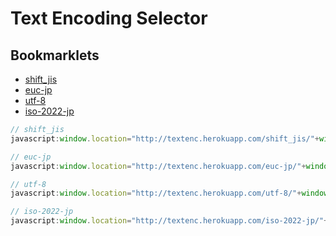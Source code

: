 # Text Encoding Selector

## Bookmarklets

* [shift_jis](javascript:window.location="http://textenc.herokuapp.com/shift_jis/"+window.location)
* [euc-jp](javascript:window.location="http://textenc.herokuapp.com/euc-jp/"+window.location)
* [utf-8](javascript:window.location="http://textenc.herokuapp.com/utf-8/"+window.location)
* [iso-2022-jp](javascript:window.location="http://textenc.herokuapp.com/iso-2022-jp/"+window.location)

```javascript
// shift_jis
javascript:window.location="http://textenc.herokuapp.com/shift_jis/"+window.location

// euc-jp
javascript:window.location="http://textenc.herokuapp.com/euc-jp/"+window.location

// utf-8
javascript:window.location="http://textenc.herokuapp.com/utf-8/"+window.location

// iso-2022-jp
javascript:window.location="http://textenc.herokuapp.com/iso-2022-jp/"+window.location
```
